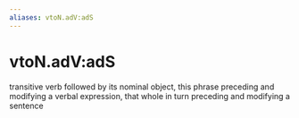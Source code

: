 ```yaml
---
aliases: vtoN.adV:adS
---
```

# vtoN.adV:adS

transitive verb followed by its nominal object, this phrase preceding and modifying a verbal expression, that whole in turn preceding and modifying a sentence